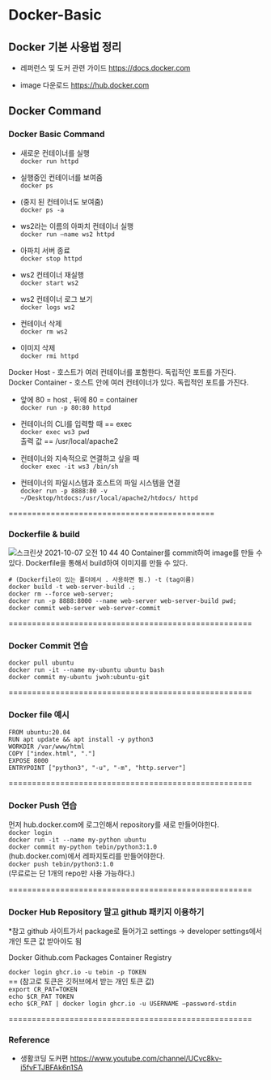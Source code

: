 # Docker-Basic

## Docker 기본 사용법 정리 

- 레퍼런스 및 도커 관련 가이드 
https://docs.docker.com

- image 다운로드 
https://hub.docker.com

## Docker Command 

### Docker Basic Command
- 새로운 컨테이너를 실행  
`docker run httpd` 

- 실행중인 컨테이너를 보여줌  
`docker ps`  


- (중지 된 컨테이너도 보여줌)   
`docker ps -a` 

- ws2라는 이름의 아파치 컨테이너 실행  
`docker run —name ws2 httpd`

- 아파치 서버 종료  
`docker stop httpd`

- ws2 컨테이너 재실행   
`docker start ws2`

- ws2 컨테이너 로그 보기  
`docker logs ws2`

- 컨테이너 삭제  
`docker rm ws2`

- 이미지 삭제  
`docker rmi httpd` 

Docker Host - 호스트가 여러 컨테이너를 포함한다. 독립적인 포트를 가진다.  
Docker Container - 호스트 안에 여러 컨테이너가 있다. 독립적인 포트를 가진다.

- 앞에 80 = host , 뒤에 80 = container  
`docker run -p 80:80 httpd`			

- 컨테이너의 CLI를 입력할 때 == exec  
`docker exec ws3 pwd`  
출력 값 == /usr/local/apache2  

- 컨테이너와 지속적으로 연결하고 싶을 때  
`docker exec -it ws3 /bin/sh`

- 컨테이너의 파일시스템과 호스트의 파일 시스템을 연결  
`docker run -p 8888:80 -v ~/Desktop/htdocs:/usr/local/apache2/htdocs/ httpd`

============================================   
### Dockerfile & build

![스크린샷 2021-10-07 오전 10 44 40](https://user-images.githubusercontent.com/80387186/136656651-b203cd75-db8d-4d82-9bf7-fe8e93205fc2.png)
Container를 commit하여 image를 만들 수 있다.
Dockerfile을 통해서 build하여 이미지를 만들 수 있다. 

```
# (Dockerfile이 있는 폴더에서 . 사용하면 됨.) -t (tag이름) 
docker build -t web-server-build .; 
docker rm --force web-server; 
docker run -p 8888:8000 --name web-server web-server-build pwd;
docker commit web-server web-server-commit 
```

====================================================

### Docker Commit 연습

`docker pull ubuntu`  
`docker run -it --name my-ubuntu ubuntu bash`  
`docker commit my-ubuntu jwoh:ubuntu-git`  

====================================================

### Docker file 예시
```
FROM ubuntu:20.04
RUN apt update && apt install -y python3 
WORKDIR /var/www/html
COPY ["index.html", "."]
EXPOSE 8000
ENTRYPOINT ["python3", "-u", "-m", "http.server"]
```

====================================================

### Docker Push 연습 
먼저 hub.docker.com에 로그인해서 repository를 새로 만들어야한다.  
`docker login`  
`docker run -it --name my-python ubuntu`  
`docker commit my-python tebin/python3:1.0`  
(hub.docker.com)에서 레파지토리를 만들어야한다.  
`docker push tebin/python3:1.0`  
(무료로는 단 1개의 repo만 사용 가능하다.)  

====================================================
### Docker Hub Repository 말고 github 패키지 이용하기

*참고 github 사이트가서 package로 들어가고 settings -> developer settings에서 개인 토큰 값 받아야도 됨  

Docker Github.com Packages Container Registry  

`docker login ghcr.io -u tebin -p TOKEN`  
== (참고로 토큰은 깃허브에서 받는 개인 토큰 값)  
`export CR_PAT=TOKEN`  
`echo $CR_PAT TOKEN`  
`echo $CR_PAT | docker login ghcr.io -u USERNAME —password-stdin`  

====================================================

### Reference 
- 생활코딩 도커편
https://www.youtube.com/channel/UCvc8kv-i5fvFTJBFAk6n1SA
